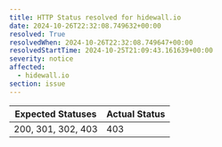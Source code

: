 ```yaml
---
title: HTTP Status resolved for hidewall.io
date: 2024-10-26T22:32:08.749632+00:00
resolved: True
resolvedWhen: 2024-10-26T22:32:08.749647+00:00
resolvedStartTime: 2024-10-25T21:09:43.161639+00:00
severity: notice
affected:
  - hidewall.io
section: issue
---
```


| Expected Statuses | Actual Status  |
|-------------------|----------------|
| 200, 301, 302, 403 | 403 |
